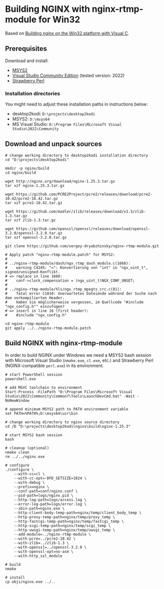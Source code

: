 # Building NGINX with nginx-rtmp-module for Win32

Based on [Building nginx on the Win32 platform with Visual C](http://nginx.org/en/docs/howto_build_on_win32.html).

## Prerequisites

Download and install:

- [MSYS2](https://www.msys2.org/)
- [Visual Studio Community Edition](https://visualstudio.microsoft.com/de/vs/community/) (tested version: 2022)
- [Strawberry Perl](https://strawberryperl.com/)

### Installation directories

You might need to adjust these installation paths in instructions below:

- desktop2kodi: `D:\projects\desktop2kodi`
- MSYS2: `D:\msys64`
- MS Visual Studio: `D:\Program Files\Microsoft Visual Studio\2022\Community`

## Download and unpack sources

```shell
# change working directory to desktop2kodi installation directory
cd "D:\projects\desktop2kodi"

mkdir -p nginx/build
cd nginx/build

wget http://nginx.org/download/nginx-1.25.3.tar.gz
tar xzf nginx-1.25.3.tar.gz

wget https://github.com/PCRE2Project/pcre2/releases/download/pcre2-10.42/pcre2-10.42.tar.gz
tar xzf pcre2-10.42.tar.gz

wget https://github.com/madler/zlib/releases/download/v1.3/zlib-1.3.tar.gz
tar xzf zlib-1.3.tar.gz

wget https://github.com/openssl/openssl/releases/download/openssl-3.2.0/openssl-3.2.0.tar.gz
tar xzf openssl-3.2.0.tar.gz

git clone https://github.com/sergey-dryabzhinsky/nginx-rtmp-module.git

# Apply patch "nginx-rtmp-module.patch" for MSYS2:
#
# ../nginx-rtmp-module/dash/ngx_rtmp_dash_module.c(1668):
#    warning C4245: "=": Konvertierung von "int" in "ngx_uint_t", signed/unsigned-Konflikt.
# => replace in line 1668:
#    conf->clock_compensation = (ngx_uint_t)NGX_CONF_UNSET;
#
# ../nginx-rtmp-module/hls/ngx_rtmp_mpegts_crc.c(81):
#    fatal error C1010: Unerwartetes Dateiende während der Suche nach dem vorkompilierten Header.
#    Haben Sie möglicherweise vergessen, im Quellcode "#include "ngx_config.h"" einzufügen?
# => insert in line 16 (first header):
#    #include "ngx_config.h"

cd nginx-rtmp-module
git apply ../../nginx-rtmp-module.patch
```

## Build NGINX with nginx-rtmp-module

In order to build NGINX under Windows we need a MSYS2 bash session with Microsoft Visual Studio (`nmake.exe`, `cl.exe`, etc.) and Strawberry Perl (NGINX-compatible `perl.exe`) in its environment.

```shell
# start PowerShell session
powershell.exe

# add MSVC toolchain to environment
Start-Process -FilePath "D:\Program Files\Microsoft Visual Studio\2022\Community\Common7\Tools\LaunchDevCmd.bat" -Wait -NoNewWindow

# append minimum MSYS2 path to PATH environment variable
set PATH=%PATH%;D:\msys64\usr\bin

# change working directory to nginx source directory
cd /D "D:\projects\desktop2kodi\nginx\build\nginx-1.25.3"

# start MSYS2 bash session
bash

# cleanup (optional)
nmake clean
rm ../../nginx.exe

# configure
./configure \
    --with-cc=cl \
    --with-cc-opt=-DFD_SETSIZE=1024 \
    --with-debug \
    --prefix=nginx \
    --conf-path=conf/nginx.conf \
    --pid-path=logs/nginx.pid \
    --http-log-path=logs/access.log \
    --error-log-path=logs/error.log \
    --sbin-path=nginx.exe \
    --http-client-body-temp-path=nginx/temp/client_body_temp \
    --http-proxy-temp-path=nginx/temp/proxy_temp \
    --http-fastcgi-temp-path=nginx/temp/fastcgi_temp \
    --http-scgi-temp-path=nginx/temp/scgi_temp \
    --http-uwsgi-temp-path=nginx/temp/uwsgi_temp \
    --add-module=../nginx-rtmp-module \
    --with-pcre=../pcre2-10.42 \
    --with-zlib=../zlib-1.3 \
    --with-openssl=../openssl-3.2.0 \
    --with-openssl-opt=no-asm \
    --with-http_ssl_module

# build
nmake

# install
cp objs/nginx.exe ../..
```
